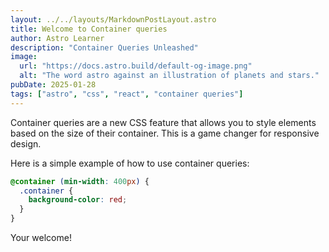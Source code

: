 ```yaml
---
layout: ../../layouts/MarkdownPostLayout.astro
title: Welcome to Container queries
author: Astro Learner
description: "Container Queries Unleashed"
image:
  url: "https://docs.astro.build/default-og-image.png"
  alt: "The word astro against an illustration of planets and stars."
pubDate: 2025-01-28
tags: ["astro", "css", "react", "container queries"]
---
```


Container queries are a new CSS feature that allows you to style elements based on the size of their container. This is a game changer for responsive design.

Here is a simple example of how to use container queries:

```css
@container (min-width: 400px) {
  .container {
    background-color: red;
  }
}
```

Your welcome!
